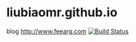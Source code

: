 # liubiaomr.github.io
blog http://www.feearg.com
[![Build Status](https://travis-ci.org/liubiaomr/liubiaomr.github.io.svg?branch=master)](https://travis-ci.org/liubiaomr/liubiaomr.github.io)

